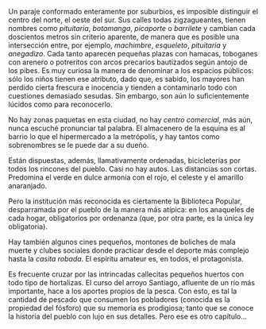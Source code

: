 Un paraje conformado enteramente por suburbios, es imposible distinguir el centro del norte, el oeste del sur. Sus calles todas zigzagueantes, tienen nombres como *pituitaria*, *botamanga*, *picaporte* o *barrilete* y cambian cada doscientos metros sin criterio aparente, de manera que es posible una intersección entre, por ejemplo, *machimbre*, *esqueleto*, *pituitaria* y *anegadizo*. Cada tanto aparecen pequeñas plazas con hamacas, toboganes con arenero o potreritos con arcos precarios bautizados según antojo de los pibes. Es muy curiosa la manera de denominar a los espacios públicos: sólo los niños tienen ese atributo, dado que, es sabido, los mayores han perdido cierta frescura e inocencia y tienden a contaminarlo todo con cuestiones demasiado sesudas. Sin embargo, son aún lo suficientemente lúcidos como para reconocerlo.

No hay zonas paquetas en esta ciudad, no hay *centro comercial*, más aún, nunca escuché pronunciar tal palabra. El almacenero de la esquina es al barrio lo que el hipermercado a la metrópolis, y hay tantos como sobrenombres se le puede dar a su dueño.

Están dispuestas, además, llamativamente ordenadas, bicicleterías por todos los rincones del pueblo. Casi no hay autos. Las distancias son cortas. Predomina el verde en dulce armonía con el rojo, el celeste y el amarillo anaranjado.

Pero la institución más reconocida es ciertamente la Biblioteca Popular, desparramada por el pueblo de la manera más atípica: en los anaqueles de cada hogar, obligatorios por ordenanza (que, por otra parte, es la única ley obligatoria).

Hay también algunos cines pequeños, montones de boliches de mala muerte y clubes sociales donde practicar desde el deporte más complejo hasta la *casita robada*. El espíritu amateur es, en todos, el protagonista.

Es frecuente cruzar por las intrincadas callecitas pequeños huertos con todo tipo de hortalizas. El curso del arroyo Santiago, afluente de un río más importante, hace a los aportes propios de la pesca. Con esto, es tal la cantidad de pescado que consumen los pobladores (conocida es la propiedad del fósforo) que su memoria es prodigiosa; tanto que se conoce la historia del pueblo con lujo en sus detalles. Pero ese es otro capítulo...
